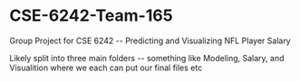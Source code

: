 # CSE-6242-Team-165
Group Project for CSE 6242 -- Predicting and Visualizing NFL Player Salary

Likely split into three main folders -- something like Modeling, Salary, and Visualition where we each can put our final files etc
